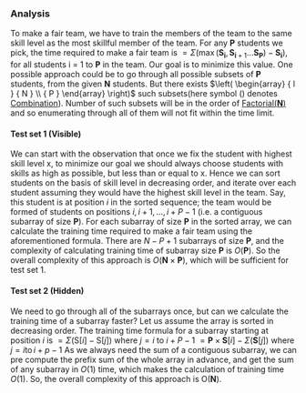 ### Analysis

To make a fair team, we have to train the members of the team to the same skill level as the most skillful member of the team. 
For any **P** students we pick, the time required to make a fair team is $= \Sigma \left( \max \left( \mathbf { S } _ { \mathbf { i } } , \mathbf { S } _ { \mathbf { i } + 1 } \ldots \mathbf { S } _ { \mathbf { P } } \right) - \mathbf { S } _ { \mathbf { i } } \right)$, for all students i = 1 to **P** in the team. Our goal is to minimize this value.
One possible approach could be to go through all possible subsets of **P** students, from the given **N** students. But there exists $\left( \begin{array} { l } { N } \\ { P } \end{array} \right)$ such subsets(here symbol () denotes [Combination](https://en.wikipedia.org/wiki/Combination/)). Number of such subsets will be in the order of [Factorial(**N**)](https://en.wikipedia.org/wiki/Factorial) and so enumerating through all of them will not fit within the time limit.

#### Test set 1 (Visible)

We can start with the observation that once we fix the student with highest skill level x, to minimize our goal we should always choose students with skills as high as possible, but less than or equal to x. Hence we can sort students on the basis of skill level in decreasing order, and iterate over each student assuming they would have the highest skill level in the team. Say, this student is at position $i$ in the sorted sequence; the team would be formed of students on positions $i , i + 1 , \ldots , i + P - 1$ (i.e. a contiguous subarray of size **P**).
For each subarray of size **P** in the sorted array, we can calculate the training time required to make a fair team using the aforementioned formula. There are $N - P + 1$ subarrays of size **P**, and the complexity of calculating training time of subarray size **P** is $O ( \mathbf { P } )$. So the overall complexity of this approach is $O ( \mathbf { N } \times \mathbf { P } )$, which will be sufficient for test set 1.

#### Test set 2 (Hidden)

We need to go through all of the subarrays once, but can we calculate the training time of a subarray faster? 
Let us assume the array is sorted in decreasing order. The training time formula for a subarray starting at position $i$ is 
$= \Sigma ( \mathrm { S } [ i ] - \mathrm { S } [ j ] )$ where $j = i$ to $i + P - 1$
$= \mathbf { P } \times \mathbf { S } [ i ] - \Sigma ( \mathbf { S } [ j ] )$ where $j = i \operatorname { to } i + p - 1$
As we always need the sum of a contiguous subarray, we can pre compute the prefix sum of the whole array in advance, and get the sum of any subarray in $O ( 1 )$ time, which makes the calculation of training time $O ( 1 )$.
So, the overall complexity of this approach is $\mathrm { O } ( \mathbf { N } )$.

